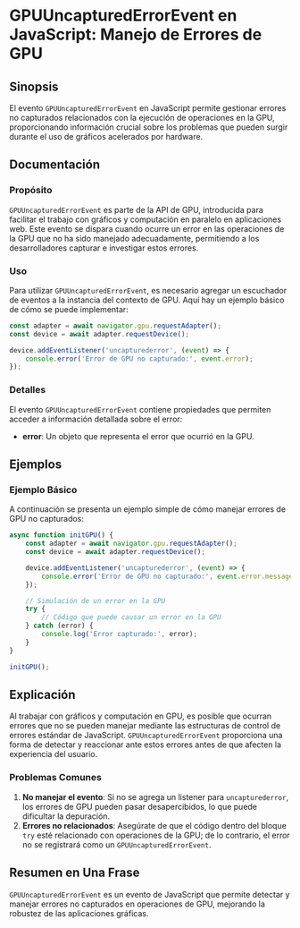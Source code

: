 <!--
Meta Description: # GPUUncapturedErrorEvent en JavaScript: Manejo de Errores de GPU ## Sinopsis El evento `GPUUncapturedErrorEvent` en JavaScript permite gestionar erro...
Meta Keywords: gpu, error, que, errores, gpuuncapturederrorevent
-->

# GPUUncapturedErrorEvent en JavaScript: Manejo de Errores de GPU

## Sinopsis
El evento `GPUUncapturedErrorEvent` en JavaScript permite gestionar errores no capturados relacionados con la ejecución de operaciones en la GPU, proporcionando información crucial sobre los problemas que pueden surgir durante el uso de gráficos acelerados por hardware.

## Documentación

### Propósito
`GPUUncapturedErrorEvent` es parte de la API de GPU, introducida para facilitar el trabajo con gráficos y computación en paralelo en aplicaciones web. Este evento se dispara cuando ocurre un error en las operaciones de la GPU que no ha sido manejado adecuadamente, permitiendo a los desarrolladores capturar e investigar estos errores.

### Uso
Para utilizar `GPUUncapturedErrorEvent`, es necesario agregar un escuchador de eventos a la instancia del contexto de GPU. Aquí hay un ejemplo básico de cómo se puede implementar:

```javascript
const adapter = await navigator.gpu.requestAdapter();
const device = await adapter.requestDevice();

device.addEventListener('uncapturederror', (event) => {
    console.error('Error de GPU no capturado:', event.error);
});
```

### Detalles
El evento `GPUUncapturedErrorEvent` contiene propiedades que permiten acceder a información detallada sobre el error:

- **error**: Un objeto que representa el error que ocurrió en la GPU.

## Ejemplos

### Ejemplo Básico
A continuación se presenta un ejemplo simple de cómo manejar errores de GPU no capturados:

```javascript
async function initGPU() {
    const adapter = await navigator.gpu.requestAdapter();
    const device = await adapter.requestDevice();

    device.addEventListener('uncapturederror', (event) => {
        console.error('Error de GPU no capturado:', event.error.message);
    });

    // Simulación de un error en la GPU
    try {
        // Código que puede causar un error en la GPU
    } catch (error) {
        console.log('Error capturado:', error);
    }
}

initGPU();
```

## Explicación
Al trabajar con gráficos y computación en GPU, es posible que ocurran errores que no se pueden manejar mediante las estructuras de control de errores estándar de JavaScript. `GPUUncapturedErrorEvent` proporciona una forma de detectar y reaccionar ante estos errores antes de que afecten la experiencia del usuario.

### Problemas Comunes
1. **No manejar el evento**: Si no se agrega un listener para `uncapturederror`, los errores de GPU pueden pasar desapercibidos, lo que puede dificultar la depuración.
2. **Errores no relacionados**: Asegúrate de que el código dentro del bloque `try` esté relacionado con operaciones de la GPU; de lo contrario, el error no se registrará como un `GPUUncapturedErrorEvent`.

## Resumen en Una Frase
`GPUUncapturedErrorEvent` es un evento de JavaScript que permite detectar y manejar errores no capturados en operaciones de GPU, mejorando la robustez de las aplicaciones gráficas.